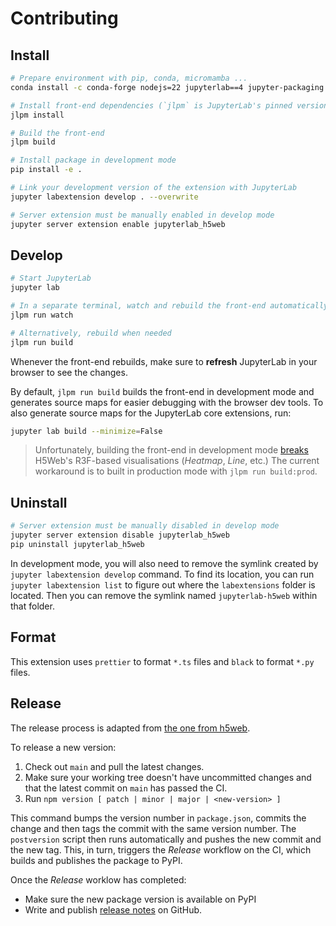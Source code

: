 # Contributing

## Install

```bash
# Prepare environment with pip, conda, micromamba ...
conda install -c conda-forge nodejs=22 jupyterlab==4 jupyter-packaging jupyterlab-h5web

# Install front-end dependencies (`jlpm` is JupyterLab's pinned version of yarn)
jlpm install

# Build the front-end
jlpm build

# Install package in development mode
pip install -e .

# Link your development version of the extension with JupyterLab
jupyter labextension develop . --overwrite

# Server extension must be manually enabled in develop mode
jupyter server extension enable jupyterlab_h5web
```

## Develop

```bash
# Start JupyterLab
jupyter lab

# In a separate terminal, watch and rebuild the front-end automatically
jlpm run watch

# Alternatively, rebuild when needed
jlpm run build
```

Whenever the front-end rebuilds, make sure to **refresh** JupyterLab in your
browser to see the changes.

By default, `jlpm run build` builds the front-end in development mode and
generates source maps for easier debugging with the browser dev tools. To also
generate source maps for the JupyterLab core extensions, run:

```bash
jupyter lab build --minimize=False
```

> Unfortunately, building the front-end in development mode
> [breaks](https://github.com/silx-kit/jupyterlab-h5web/issues/67) H5Web's
> R3F-based visualisations (_Heatmap_, _Line_, etc.) The current workaround is
> to built in production mode with `jlpm run build:prod`.

## Uninstall

```bash
# Server extension must be manually disabled in develop mode
jupyter server extension disable jupyterlab_h5web
pip uninstall jupyterlab_h5web
```

In development mode, you will also need to remove the symlink created by
`jupyter labextension develop` command. To find its location, you can run
`jupyter labextension list` to figure out where the `labextensions` folder is
located. Then you can remove the symlink named `jupyterlab-h5web` within that
folder.

## Format

This extension uses `prettier` to format `*.ts` files and `black` to format
`*.py` files.

## Release

The release process is adapted from
[the one from h5web](https://github.com/silx-kit/h5web/blob/main/CONTRIBUTING.md#release-process).

To release a new version:

1. Check out `main` and pull the latest changes.
1. Make sure your working tree doesn't have uncommitted changes and that the
   latest commit on `main` has passed the CI.
1. Run `npm version [ patch | minor | major | <new-version> ]`

This command bumps the version number in `package.json`, commits the change and
then tags the commit with the same version number. The `postversion` script then
runs automatically and pushes the new commit and the new tag. This, in turn,
triggers the _Release_ workflow on the CI, which builds and publishes the
package to PyPI.

Once the _Release_ worklow has completed:

- Make sure the new package version is available on PyPI
- Write and publish
  [release notes](https://github.com/silx-kit/jupyterlab-h5web/releases) on
  GitHub.
